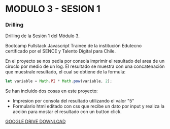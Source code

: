 # MODULO 3 - SESION 1
### Drilling

Drilling de la Sesión 1 del Módulo 3.

Bootcamp Fullstack Javascript Trainee de la institución Edutecno certificado por el SENCE y Talento Digital para Chile.

En el proyecto se nos pedia por consola imprimir el resultado del area de un ciruclo por medio de un log. El resultado se muestra con una concatenación que muestrale resultado, el cual se obtiene de la formula: 

```js
let variable = Math.PI * Math.pow(variable, 2);
```

Se han incluido dos cosas en este proyecto:

- Impresion por consola del resultado utilizando el valor "5"
- Formulario html editado con css que recibe un dato por input y realiza la acción para mostar el resultado con un button click.

[GOOGLE DRIVE DOWNLOAD](https://drive.google.com/file/d/11rdcA-HfFmDZV7pQwuwPO2JbnATu-4N6/view?usp=drive_link)
